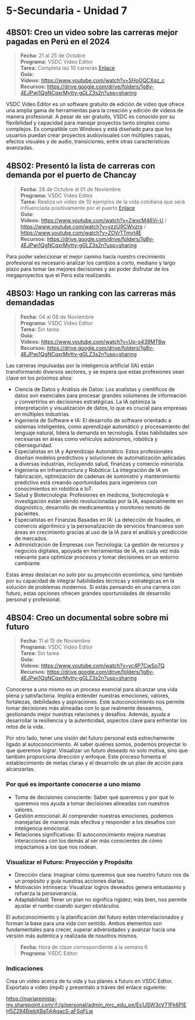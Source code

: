 # 5-Secundaria - Unidad 7

## 4BS01: Creo un video sobre las carreras mejor pagadas en Perú en el 2024

> <i class="bi bi-calendar"></i> **Fecha:** 21 al 25 de Octubre<br><i class="bi bi-laptop"></i> **Programa:** VSDC Video Editor<br><i class="bi bi-clipboard-check"></i> **Tarea:** Completa las 10 carreras [Enlace](https://mariareinista-my.sharepoint.com/:f:/g/personal/admin_mrc_edu_pe/Et8vEg4H4udKtb8tMtaJvdABw6L_LFznaO_edmCaILG4vg)<br> <i class="bi bi-card-checklist"></i> **Guía:** <br><i class="bi bi-youtube txt-red"></i> **Videos:** https://www.youtube.com/watch?v=SHoOQCXqz_c<br><i class="bi bi-files"></i> **Recursos:** https://drive.google.com/drive/folders/1g8v-4EJPwj1QgNCqxrMytty-gGLZ3s2n?usp=sharing

VSDC Video Editor es un software gratuito de edición de video que ofrece una amplia gama de herramientas para la creación y edición de videos de manera profesional. A pesar de ser gratuito, VSDC es conocido por su flexibilidad y capacidad para manejar proyectos tanto simples como complejos. Es compatible con Windows y está diseñado para que los usuarios puedan crear proyectos audiovisuales con múltiples capas, efectos visuales y de audio, transiciones, entre otras características avanzadas.

## 4BS02: Presentó la lista de carreras con demanda por el puerto de Chancay

> <i class="bi bi-calendar"></i> **Fecha:** 28 de Octubre al 01 de Noviembre<br><i class="bi bi-laptop"></i> **Programa:** VSDC Video Editor<br><i class="bi bi-clipboard-check"></i> **Tarea:** Realiza un video de 10 ejemplos de la vida cotidiana que será influenciada positivamente por el puerto [Enlace](https://mariareinista-my.sharepoint.com/:f:/g/personal/admin_mrc_edu_pe/EtqPAZ4f9RVMpJ5zl4ETtJ8BeBxnCqNy5IUmeHCsnalZ8A)<br> <i class="bi bi-card-checklist"></i> **Guía:** <br><i class="bi bi-youtube txt-red"></i> **Videos:** https://www.youtube.com/watch?v=ZwxcM46Vj-U / https://www.youtube.com/watch?v=yzzU9CWvzro / https://www.youtube.com/watch?v=ZOVrTTmyt4E<br><i class="bi bi-files"></i> **Recursos:** https://drive.google.com/drive/folders/1g8v-4EJPwj1QgNCqxrMytty-gGLZ3s2n?usp=sharing

Para poder seleccionar el mejor camino hacia nuestro crecimiento profesional es necesario analizar los cambios a corto, mediano y largo plazo para tomar las mejores decisiones y así poder disfrutar de los megaproyectos que el Perú esta realizando.

## 4BS03: Hago un ranking con las carreras más demandadas

> <i class="bi bi-calendar"></i> **Fecha:** 04 al 08 de Noviembre<br><i class="bi bi-laptop"></i> **Programa:** VSDC Video Editor<br><i class="bi bi-clipboard-check"></i> **Tarea:** Sin tarea<br> <i class="bi bi-card-checklist"></i> **Guía:** <br><i class="bi bi-youtube txt-red"></i> **Videos:** https://www.youtube.com/watch?v=Up-o439MT6w<br><i class="bi bi-files"></i> **Recursos:** https://drive.google.com/drive/folders/1g8v-4EJPwj1QgNCqxrMytty-gGLZ3s2n?usp=sharing

Las carreras impulsadas por la inteligencia artificial (IA) están transformando diversos sectores, y se espera que estas profesiones sean clave en los próximos años:

- Ciencia de Datos y Análisis de Datos: Los analistas y científicos de datos son esenciales para procesar grandes volúmenes de información y convertirlos en decisiones estratégicas. La IA optimiza la interpretación y visualización de datos, lo que es crucial para empresas en múltiples industrias​.
- Ingeniería de Software e IA: El desarrollo de software orientado a sistemas inteligentes, como aprendizaje automático y procesamiento del lenguaje natural, lidera la demanda en tecnología. Estas habilidades son necesarias en áreas como vehículos autónomos, robótica y ciberseguridad​.
- Especialistas en IA y Aprendizaje Automático: Estos profesionales diseñan modelos predictivos y soluciones de automatización aplicadas a diversas industrias, incluyendo salud, finanzas y comercio minorista​.
- Ingeniería en Infraestructura y Robótica: La integración de IA en fabricación, optimización de cadenas de suministro y mantenimiento predictivo está creando oportunidades para ingenieros con conocimientos en robótica e IoT​.
- Salud y Biotecnología: Profesiones en medicina, biotecnología e investigación están siendo revolucionadas por la IA, especialmente en diagnóstico, desarrollo de medicamentos y monitoreo remoto de pacientes​.
- Especialistas en Finanzas Basadas en IA: La detección de fraudes, el comercio algorítmico y la personalización de servicios financieros son áreas en crecimiento gracias al uso de la IA para el análisis y predicción de mercados​.
- Administración de Empresas con Tecnología: La gestión de recursos y negocios digitales, apoyada en herramientas de IA, es cada vez más relevante para optimizar procesos y tomar decisiones en un entorno cambiante​

Estas áreas destacan no solo por su proyección económica, sino también por su capacidad de integrar habilidades técnicas y estratégicas en la solución de problemas modernos. Si estás pensando en una carrera con futuro, estas opciones ofrecen grandes oportunidades de desarrollo personal y profesional.

## 4BS04: Creo un documental sobre sobre mi futuro

> <i class="bi bi-calendar"></i> **Fecha:** 11 al 15 de Noviembre<br><i class="bi bi-laptop"></i> **Programa:** VSDC Video Editor<br><i class="bi bi-clipboard-check"></i> **Tarea:** Sin tarea<br> <i class="bi bi-card-checklist"></i> **Guía:** <br><i class="bi bi-youtube txt-red"></i> **Videos:** https://www.youtube.com/watch?v=yc4P7CwSo7Q<br><i class="bi bi-files"></i> **Recursos:** https://drive.google.com/drive/folders/1g8v-4EJPwj1QgNCqxrMytty-gGLZ3s2n?usp=sharing

Conocerse a uno mismo es un proceso esencial para alcanzar una vida plena y satisfactoria. Implica entender nuestras emociones, valores, fortalezas, debilidades y aspiraciones. Este autoconocimiento nos permite tomar decisiones más alineadas con lo que realmente deseamos, gestionando mejor nuestras relaciones y desafíos. Además, ayuda a desarrollar la resiliencia y la autenticidad, aspectos clave para enfrentar los retos de la vida.

Por otro lado, tener una visión del futuro personal está estrechamente ligado al autoconocimiento. Al saber quiénes somos, podemos proyectar lo que queremos lograr. Visualizar un futuro deseado no solo motiva, sino que también proporciona dirección y enfoque. Este proceso fomenta el establecimiento de metas claras y el desarrollo de un plan de acción para alcanzarlas.

### Por qué es importante conocerse a uno mismo

- Toma de decisiones consciente: Saber qué queremos y por qué lo queremos nos ayuda a tomar decisiones alineadas con nuestros valores.
- Gestión emocional: Al comprender nuestras emociones, podemos manejarlas de manera más efectiva y responder a los desafíos con inteligencia emocional.
- Relaciones significativas: El autoconocimiento mejora nuestras interacciones con los demás al ser más conscientes de cómo impactamos a los que nos rodean.

### Visualizar el Futuro: Proyección y Propósito

- Dirección clara: Imaginar cómo queremos que sea nuestro futuro nos da un propósito y guía nuestras acciones diarias.
- Motivación intrínseca: Visualizar logros deseados genera entusiasmo y refuerza la perseverancia.
- Adaptabilidad: Tener un plan no significa rigidez; más bien, nos permite ajustar el rumbo cuando surgen obstáculos.

El autoconocimiento y la planificación del futuro están interrelacionados y forman la base para una vida con sentido. Ambos elementos son fundamentales para crecer, superar adversidades y avanzar hacia una versión más auténtica y realizada de nosotros mismos.

<div class="currentTheme">

> <i class="bi bi-calendar"></i> **Fecha:** Hora de clase correspondiente a la semana 6<br><i class="bi bi-laptop"></i> **Programa:** VSDC Editor

### Indicaciones

Crea un video acerca de tu vida y tus planes a futuro en VSDC Editor. Exportalo a video (mp4) y presentalo a tráves del enlace siguiente:

https://mariareinista-my.sharepoint.com/:f:/g/personal/admin_mrc_edu_pe/Es1JSW3cVT1Fk6PlEH5Z294BiebXBaTdjAqacS-aFSgFLw

</div>